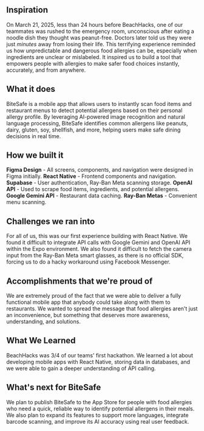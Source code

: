 ## Inspiration
On March 21, 2025, less than 24 hours before BeachHacks, one of our teammates was rushed to the emergency room, unconscious after eating a noodle dish they thought was peanut-free. Doctors later told us they were just _minutes_ away from losing their life. This terrifying experience reminded us how unpredictable and dangerous food allergies can be, especially when ingredients are unclear or mislabeled. It inspired us to build a tool that empowers people with allergies to make safer food choices instantly, accurately, and from anywhere.

## What it does
BiteSafe is a mobile app that allows users to instantly scan food items and restaurant menus to detect potential allergens based on their personal allergy profile. By leveraging AI-powered image recognition and natural language processing, BiteSafe identifies common allergens like peanuts, dairy, gluten, soy, shellfish, and more, helping users make safe dining decisions in real time.

## How we built it
**Figma Design** - All screens, components, and navigation were designed in Figma initially.
**React Native** - Frontend components and navigation.
**Supabase** - User authentication, Ray-Ban Meta scanning storage.
**OpenAI API** - Used to scrape food items, ingredients, and potential allergens.
**Google Gemini API** - Restaurant data caching.
**Ray-Ban Metas** - Convenient menu scanning.

## Challenges we ran into
For all of us, this was our first experience building with React Native. We found it difficult to integrate API calls with Google Gemini and OpenAI API within the Expo environment. We also found it difficult to fetch the camera input from the Ray-Ban Meta smart glasses, as there is no official SDK, forcing us to do a hacky workaround using Facebook Messenger.

## Accomplishments that we're proud of
We are extremely proud of the fact that we were able to deliver a fully functional mobile app that anybody could take along with them to restaurants. We wanted to spread the message that food allergies aren't just an inconvenience, but something that deserves more awareness, understanding, and solutions.

## What We Learned
BeachHacks was 3/4 of our teams' first hackathon. We learned a lot about developing mobile apps with React Native, storing data in databases, and we were able to gain a deeper understanding of API calling.

## What's next for BiteSafe
We plan to publish BiteSafe to the App Store for people with food allergies who need a quick, reliable way to identify potential allergens in their meals. We also plan to expand its features to support more languages, integrate barcode scanning, and improve its AI accuracy using real user feedback.
